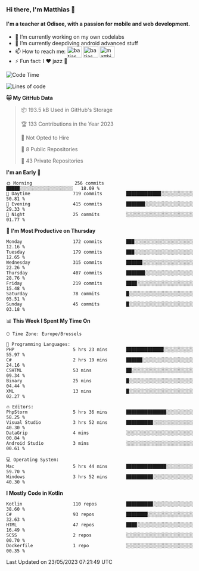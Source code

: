 ### Hi there, I'm Matthias 👋

#### I'm a teacher at Odisee, with a passion for mobile and web development.

- 🔭 I’m currently working on my own codelabs
- 🌱 I’m currently deepdiving android advanced stuff
- 📫 How to reach me: <a href="https://dev.to/batjas" target="_blank"><img align="center" src="https://raw.githubusercontent.com/rahuldkjain/github-profile-readme-generator/master/src/images/icons/Social/devto.svg" alt="batjas" height="30" width="40" /></a>
<a href="https://twitter.com/batjas" target="_blank"><img align="center" src="https://raw.githubusercontent.com/rahuldkjain/github-profile-readme-generator/master/src/images/icons/Social/twitter.svg" alt="batjas" height="30" width="40" /></a>
<a href="https://linkedin.com/in/matthiasdruwé" target="_blank"><img align="center" src="https://raw.githubusercontent.com/rahuldkjain/github-profile-readme-generator/master/src/images/icons/Social/linked-in-alt.svg" alt="matthiasdruwé" height="30" width="40" /></a>
- ⚡ Fun fact: I ❤ jazz 🎷


<!--START_SECTION:waka-->
![Code Time](http://img.shields.io/badge/Code%20Time-727%20hrs%202%20mins-blue)

![Lines of code](https://img.shields.io/badge/From%20Hello%20World%20I%27ve%20Written-1.6%20million%20lines%20of%20code-blue)

**🐱 My GitHub Data** 

> 📦 193.5 kB Used in GitHub's Storage 
 > 
> 🏆 133 Contributions in the Year 2023
 > 
> 🚫 Not Opted to Hire
 > 
> 📜 8 Public Repositories 
 > 
> 🔑 43 Private Repositories 
 > 
**I'm an Early 🐤** 

```text
🌞 Morning                256 commits         █████░░░░░░░░░░░░░░░░░░░░   18.09 % 
🌆 Daytime                719 commits         █████████████░░░░░░░░░░░░   50.81 % 
🌃 Evening                415 commits         ███████░░░░░░░░░░░░░░░░░░   29.33 % 
🌙 Night                  25 commits          ░░░░░░░░░░░░░░░░░░░░░░░░░   01.77 % 
```
📅 **I'm Most Productive on Thursday** 

```text
Monday                   172 commits         ███░░░░░░░░░░░░░░░░░░░░░░   12.16 % 
Tuesday                  179 commits         ███░░░░░░░░░░░░░░░░░░░░░░   12.65 % 
Wednesday                315 commits         ██████░░░░░░░░░░░░░░░░░░░   22.26 % 
Thursday                 407 commits         ███████░░░░░░░░░░░░░░░░░░   28.76 % 
Friday                   219 commits         ████░░░░░░░░░░░░░░░░░░░░░   15.48 % 
Saturday                 78 commits          █░░░░░░░░░░░░░░░░░░░░░░░░   05.51 % 
Sunday                   45 commits          █░░░░░░░░░░░░░░░░░░░░░░░░   03.18 % 
```


📊 **This Week I Spent My Time On** 

```text
🕑︎ Time Zone: Europe/Brussels

💬 Programming Languages: 
PHP                      5 hrs 23 mins       ██████████████░░░░░░░░░░░   55.97 % 
C#                       2 hrs 19 mins       ██████░░░░░░░░░░░░░░░░░░░   24.16 % 
CSHTML                   53 mins             ██░░░░░░░░░░░░░░░░░░░░░░░   09.34 % 
Binary                   25 mins             █░░░░░░░░░░░░░░░░░░░░░░░░   04.44 % 
XML                      13 mins             █░░░░░░░░░░░░░░░░░░░░░░░░   02.27 % 

🔥 Editors: 
PhpStorm                 5 hrs 36 mins       ███████████████░░░░░░░░░░   58.25 % 
Visual Studio            3 hrs 52 mins       ██████████░░░░░░░░░░░░░░░   40.30 % 
DataGrip                 4 mins              ░░░░░░░░░░░░░░░░░░░░░░░░░   00.84 % 
Android Studio           3 mins              ░░░░░░░░░░░░░░░░░░░░░░░░░   00.61 % 

💻 Operating System: 
Mac                      5 hrs 44 mins       ███████████████░░░░░░░░░░   59.70 % 
Windows                  3 hrs 52 mins       ██████████░░░░░░░░░░░░░░░   40.30 % 
```

**I Mostly Code in Kotlin** 

```text
Kotlin                   110 repos           ██████████░░░░░░░░░░░░░░░   38.60 % 
C#                       93 repos            ████████░░░░░░░░░░░░░░░░░   32.63 % 
HTML                     47 repos            ████░░░░░░░░░░░░░░░░░░░░░   16.49 % 
SCSS                     2 repos             ░░░░░░░░░░░░░░░░░░░░░░░░░   00.70 % 
Dockerfile               1 repo              ░░░░░░░░░░░░░░░░░░░░░░░░░   00.35 % 
```




 Last Updated on 23/05/2023 07:21:49 UTC
<!--END_SECTION:waka-->
